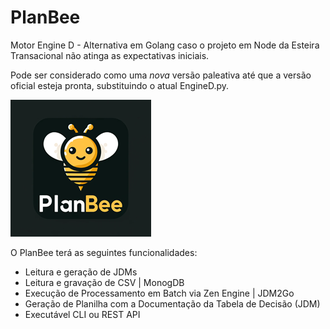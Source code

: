 # PlanBee
Motor Engine D - Alternativa em Golang caso o projeto em Node da Esteira Transacional não atinga as expectativas iniciais. 

Pode ser considerado como uma _nova_ versão paleativa até que a versão oficial esteja pronta, substituindo o atual EngineD.py.


![My Image](PlanBee.png)


O PlanBee terá as seguintes funcionalidades:
- Leitura e geração de JDMs
- Leitura e gravação de CSV | MonogDB
- Execução de Processamento em Batch via Zen Engine | JDM2Go
- Geração de Planilha com a Documentação da Tabela de Decisão (JDM)
- Executável CLI ou REST API